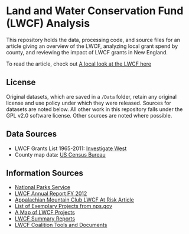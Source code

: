 # Land and Water Conservation Fund (LWCF) Analysis

This repository holds the data, processing code, and source files for an article giving an overview of the LWCF, analyzing local grant spend by county, and reviewing the impact of LWCF grants in New England.

To read the article, check out [A local look at the LWCF here](https://hkuz.github.io/DataScienceForConservation_LWCF/)

## License

Original datasets, which are saved in a `/Data` folder, retain any original license and use policy under which they were released. Sources for datasets are noted below. All other work in this repository falls under the GPL v2.0 software license. Other sources are noted where possible.


## Data Sources

- LWCF Grants List 1965-2011: <a href="http://www.invw.org/2012/06/11/lwcf-grants-database-1283/" target="_blank">Investigate West</a>
- County map data: <a href="www.census.gov" target="_blank">US Census Bureau</a>

## Information Sources

- <a href="https://www.nps.gov/subjects/lwcf/index.htm" target="_blank">National Parks Service</a>
- <a href="https://www.nps.gov/subjects/lwcf/upload/LWCF-Annual-Report-2012.pdf" target="_blank">LWCF Annual Report FY 2012</a>
- <a href="https://www.outdoors.org/articles/amc-outdoors/this-land-is-your-land" target="_blank">Appalachian Mountain Club LWCF At Risk Article</a>
- <a href="https://www.nps.gov/subjects/lwcf/exemplary-projects.htm" target="_blank">List of Exemplary Projects from nps.gov</a>
- <a href="https://wilderness.org/mapping-land-and-water-conservation-fund-lwcf" target="_blank">A Map of LWCF Projects</a>
- <a href="https://waso-lwcf.ncrc.nps.gov/public/index.cfm" target="_blank">LWCF Summary Reports</a>
- <a href="https://www.lwcfcoalition.com/tools/" target="_blank">LWCF Coalition Tools and Documents</a>


